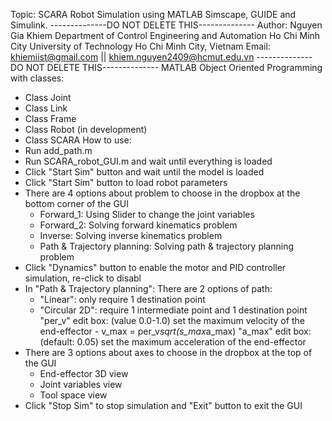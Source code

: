 Topic: SCARA Robot Simulation using MATLAB Simscape, GUIDE and Simulink.
--------------DO NOT DELETE THIS--------------
Author: Nguyen Gia Khiem
Department of Control Engineering and Automation
Ho Chi Minh City University of Technology
Ho Chi Minh City, Vietnam
Email: khiemiist@gmail.com || khiem.nguyen2409@hcmut.edu.vn
--------------DO NOT DELETE THIS--------------
MATLAB Object Oriented Programming with classes:
- Class Joint
- Class Link
- Class Frame
- Class Robot (in development)
- Class SCARA
How to use:
- Run add_path.m
- Run SCARA_robot_GUI.m and wait until everything is loaded
- Click "Start Sim" button and wait until the model is loaded
- Click "Start Sim" button to load robot parameters
- There are 4 options about problem to choose in the dropbox at the bottom corner of the GUI
	+ Forward_1: Using Slider to change the joint variables
	+ Forward_2: Solving forward kinematics problem
	+ Inverse: Solving inverse kinematics problem
	+ Path & Trajectory planning: Solving path & trajectory planning problem
- Click "Dynamics" button to enable the motor and PID controller simulation, re-click to disabl
- In "Path & Trajectory planning": 
	There are 2 options of path:
	+ "Linear": only require 1 destination point
	+ "Circular 2D": require 1 intermediate point and 1 destination point
	"per_v" edit box: (value 0.0-1.0) set the maximum velocity of the end-effector - v_max = per_v*sqrt(s_max*a_max)
	"a_max" edit box: (default: 0.05) set the maximum acceleration of the end-effector
- There are 3 options about axes to choose in the dropbox at the top of the GUI
	+ End-effector 3D view
	+ Joint variables view
	+ Tool space view
- Click "Stop Sim" to stop simulation and "Exit" button to exit the GUI

